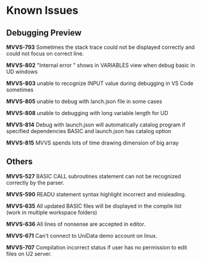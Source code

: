# Known Issues

## Debugging Preview

**MVVS-793** Sometimes the stack trace could not be displayed correctly and could not focus on correct line.

**MVVS-802** "Internal error " shows in VARIABLES view when debug basic in UD windows 

**MVVS-803** unable to recognize INPUT value during debugging in VS Code sometimes

**MVVS-805** unable to debug with lanch.json file in some cases

**MVVS-808** unable to debugging with long variable length for UD

**MVVS-814** Debug with launch.json will automatically catalog program if specified dependencies BASIC and launch.json has catalog option

**MVVS-815** MVVS spends lots of time drawing dimension of big array

## Others

**MVVS-527** BASIC CALL subroutines statement can not be recognized correctly by the parser.

**MVVS-590** READU statement syntax highlight incorrect and misleading.

**MVVS-635** All updated BASIC files will be displayed in the compile list (work in multiple workspace folders)

**MVVS-636** All lines of nonsense are accepted in editor.

**MVVS-671** Can't connect to UniData demo account on linux.

**MVVS-707** Compilation incorrect status if user has no permission to edit files on U2 server.
